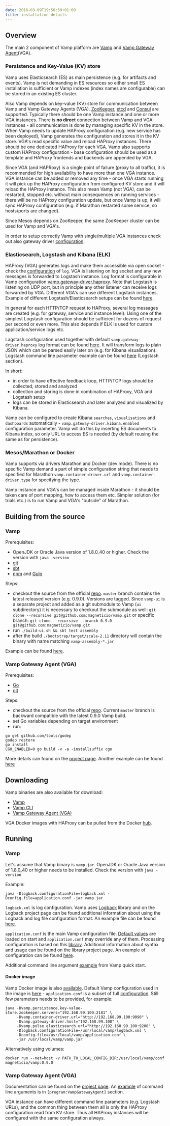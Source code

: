 ```yaml
---
date: 2016-03-09T19:56:50+01:00
title: installation details
---
```


## Overview

The main 2 component of Vamp platform are [Vamp](https://github.com/magneticio/vamp) and [Vamp Gateway Agent](https://github.com/magneticio/vamp-gateway-agent)(VGA).

### Persistence and Key-Value (KV) store

Vamp uses Elasticsearch (ES) as main persistence (e.g. for artifacts and events). 
Vamp is not demanding in ES resources so either small ES installation is sufficient or Vamp indexes (index names are configurable) can be stored in an existing ES cluster.

Also Vamp depends on key-value (KV) store for communication between Vamp and Vamp Gateway Agents (VGA).
[ZooKeeper](https://zookeeper.apache.org/), [etcd](https://coreos.com/etcd/docs/latest/) and [Consul](https://www.consul.io/) are supported.
Typically there should be one Vamp instance and one or more VGA instances.
There is **no direct** connection between Vamp and VGA instances - all communication is done by managing specific KV in the store.
When Vamp needs to update HAProxy configuration (e.g. new service has been deployed), Vamp generates the configuration and stores it in the KV store.
VGA's read specific value and reload HAProxy instances.
There should be one dedicated HAProxy for each VGA. 
Vamp also supports custom HAProxy configuration - base configuration should be used as a template and HAProxy frontends and backends are appended by VGA.

Since VGA (and HAPRoxy) is a single point of failure (proxy to all traffic), it is recommended for high availability to have more than one VGA instance.
VGA instance can be added or removed any time - once VGA starts running it will pick up the HAProxy configuration from configured KV store and it will reload the HAProxy instance.
This also mean Vamp (not VGA), can be restarted, stopped etc. without main consequences on running services - there will be no HAProxy configuration update, but once Vamp is up, it will sync HAProxy configuration (e.g. if Marathon restarted some service, so hosts/ports are changed).  

Since Mesos depends on ZooKeeper, the same ZooKeeper cluster can be used for Vamp and VGA's.

In order to setup correctly Vamp with single/multiple VGA instances check out also gateway driver [configuration](/documentation/installation/configuration/#gateway-driver).

### Elasticsearch, Logstash and Kibana (ELK)

HAProxy (VGA) generates logs and make them accessible via open socket - check the [configuration](https://github.com/magneticio/vamp-gateway-agent/blob/master/haproxy.cfg) of `log`.
VGA is listening on log socket and any new messages is forwarded to Logstash instance.
Log format is configurable in Vamp configuration [vamp.gateway-driver.haproxy](https://github.com/magneticio/vamp/blob/master/bootstrap/src/main/resources/reference.conf).
Note that Logstash is listening on UDP port, but in principle any other listener can receive logs forwarded by VGA.
Different VGA's can use different Logstash instances.
Example of different Logstash/Elasticsearch setups can be found [here](https://www.elastic.co/guide/en/logstash/current/deploying-and-scaling.html).

In general for each HTTP/TCP request to HAProxy, several log messages are created (e.g. for gateway, service and instance level).
Using one of the simplest Logstash configuration should be sufficient for dozens of request per second or even more.
This also depends if ELK is used for custom application/service logs etc.

Lagstash configuration used together with default `vamp.gateway-driver.haproxy` log format can be found [here](https://github.com/magneticio/vamp-docker/blob/master/clique-base/logstash/logstash.conf).
It will transform logs to plain JSON which can be parsed easily later on (e.g. for Kibana visualization).
Logstash command line parameter example can be found [here](https://github.com/magneticio/vamp-docker/blob/master/quick-start-marathon/supervisord.conf) (Logstash section).

In short:

- in order to have effective feedback loop, HTTP/TCP logs should be collected, stored and analyzed
- collection and storing is done in combination of HAProxy, VGA and Logstash setup
- logs can be stored in Elasticsearch and later analyzed and visualized by Kibana.
 
Vamp can be configured to create Kibana `searches`, `visualisations` and `dashboards` automatically - `vamp.gateway-driver.kibana.enabled` configuration parameter.
Vamp will do this by inserting ES documents to Kibana index, so only URL to access ES is needed (by default reusing the same as for persistence).  

### Mesos/Marathon or Docker

Vamp supports via drivers Marathon and Docker (dev mode).
There is no specific Vamp demand a part of simple configuration string that needs to specified for Marathon `vamp.container-driver.url` and `vamp.container-driver.type` for specifying the type.

Vamp instance and VGA's can be managed inside Marathon - it should be taken care of port mapping, how to access them etc.
Simpler solution (for trials etc.) is to run Vamp and VGA's "outside" of Marathon.

## Building from the source

### Vamp

Prerequisites:

- OpenJDK or Oracle Java version of 1.8.0_40 or higher. Check the version with `java -version`
- [git](https://git-scm.com/)
- [sbt](http://www.scala-sbt.org/index.html)
- [npm](https://www.npmjs.com/) and [Gulp](http://gulpjs.com/)

Steps:

- checkout the source from the official [repo](https://github.com/magneticio/vamp). `master` branch contains the latest released version (e.g. 0.9.0). Versions are tagged.
  Since `vamp-ui` is a separate project and added as a git submodule to Vamp (`ui` subdirectory) it is necessary to checkout the submodule as well:
  `git clone --recursive git@github.com:magneticio/vamp.git` or specific branch: `git clone --recursive --branch 0.9.0 git@github.com:magneticio/vamp.git`
- run `./build-ui.sh && sbt test assembly`
- after the build `./bootstrap/target/scala-2.11` directory will contain the binary with name matching `vamp-assembly-*.jar`

Example can be found [here](https://github.com/magneticio/vamp-docker/blob/master/quick-start-marathon/make.sh).

### Vamp Gateway Agent (VGA)

Prerequisites:

- [Go](https://golang.org/)
- [git](https://git-scm.com/)

Steps:

- checkout the source from the official [repo](https://github.com/magneticio/vamp-gateway-agent). Current `master` branch is backward compatible with the latest 0.9.0 Vamp build.
- set Go variables depending on target environment
- run:

```
go get github.com/tools/godep
godep restore
go install
CGO_ENABLED=0 go build -v -a -installsuffix cgo
```

More details can found on the [project page](https://github.com/magneticio/vamp-gateway-agent).
Another example can be found [here](https://github.com/magneticio/vamp-docker/blob/master/clique-base/make.sh)

## Downloading

Vamp binaries are also available for download:

- [Vamp](https://bintray.com/magnetic-io/downloads/vamp/view)
- [Vamp CLI](https://bintray.com/magnetic-io/downloads/vamp-cli/view)
- [Vamp Gateway Agent (VGA)](https://bintray.com/magnetic-io/downloads/vamp-gateway-agent/view)

VGA Docker images with HAProxy can be pulled from the Docker [hub](https://hub.docker.com/r/magneticio/vamp-gateway-agent/).

## Running

### Vamp

Let's assume that Vamp binary is `vamp.jar`.
OpenJDK or Oracle Java version of 1.8.0_40 or higher needs to be installed. Check the version with `java -version`

Example:
```
java -Dlogback.configurationFile=logback.xml -Dconfig.file=application.conf -jar vamp.jar
```

`logback.xml` is log configuration. 
Vamp uses [Logback](http://logback.qos.ch/) library and on the Logback project page can be found additional information about using the Logback and log file configuration format.
An example file can be found [here](https://github.com/magneticio/vamp-docker/blob/master/quick-start-marathon/conf/logback.xml).

`application.conf` is the main Vamp configuration file. 
[Default values](https://github.com/magneticio/vamp/blob/master/bootstrap/src/main/resources/reference.conf) are loaded on start and `application.conf` may override any of them.
Processing configuration is based on this [library](https://github.com/typesafehub/config). 
Additional information about syntax and usage can be found on the library project page.
An example of configuration can be found [here](https://github.com/magneticio/vamp-docker/blob/master/quick-start-marathon/conf/application.conf). 

Additional command line argument [example](https://github.com/magneticio/vamp-docker/blob/master/quick-start-marathon/start.sh) from Vamp quick start.

#### Docker image

Vamp Docker image is also [available](https://hub.docker.com/r/magneticio/vamp/).
Default Vamp configuration used in the image is [here](https://github.com/magneticio/vamp-docker/tree/master/vamp/conf) - `application.conf` is a subset of full [configuration](https://github.com/magneticio/vamp/blob/master/bootstrap/src/main/resources/reference.conf).
Still few parameters needs to be provided, for example:

```
java -Dvamp.persistence.key-value-store.zookeeper.servers="192.168.99.100:2181" \
     -Dvamp.container-driver.url="http://192.168.99.100:9090" \
     -Dvamp.gateway-driver.host="192.168.99.100" \
     -Dvamp.pulse.elasticsearch.url="http://192.168.99.100:9200" \
     -Dlogback.configurationFile=/usr/local/vamp/logback.xml \
     -Dconfig.file=/usr/local/vamp/application.conf \
     -jar /usr/local/vamp/vamp.jar
```

Alternatively using volumes:
 
```
docker run --net=host -v PATH_TO_LOCAL_CONFIG_DIR:/usr/local/vamp/conf magneticio/vamp:0.9.0
```

### Vamp Gateway Agent (VGA)

Documentation can be found on the [project page](https://github.com/magneticio/vamp-gateway-agent).
An [example](https://github.com/magneticio/vamp-docker/blob/master/quick-start-marathon/supervisord.conf) of command line arguments is in `[program:VampGatewayAgent]` section.

VGA instance can have different command line parameters (e.g. Logstash URLs), and the common thing between them all is only the HAProxy configuration read from KV store.
Thus all HAProxy instances will be configured with the same configuration always.



